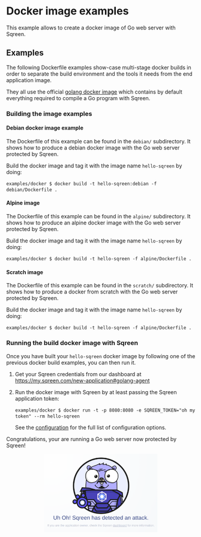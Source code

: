 # Docker image examples

This example allows to create a docker image of Go web server with Sqreen.

## Examples

The following Dockerfile examples show-case multi-stage docker builds in order
to separate the build environment and the tools it needs from the end
application image.

They all use the official [golang docker image](https://hub.docker.com/_/golang)
which contains by default everything required to compile a Go program with
Sqreen.

### Building the image examples

#### Debian docker image example

The Dockerfile of this example can be found in the `debian/` subdirectory.
It shows how to produce a debian docker image with the Go web server
protected by Sqreen.

Build the docker image and tag it with the image name `hello-sqreen` by doing:

```console
examples/docker $ docker build -t hello-sqreen:debian -f debian/Dockerfile .
```

#### Alpine image

The Dockerfile of this example can be found in the `alpine/` subdirectory.
It shows how to produce an alpine docker image with the Go web server
protected by Sqreen.

Build the docker image and tag it with the image name `hello-sqreen` by doing:

```console
examples/docker $ docker build -t hello-sqreen -f alpine/Dockerfile .
```

#### Scratch image

The Dockerfile of this example can be found in the `scratch/` subdirectory.
It shows how to produce a docker from scratch with the Go web server protected
by Sqreen.

Build the docker image and tag it with the image name `hello-sqreen` by doing:

```console
examples/docker $ docker build -t hello-sqreen -f alpine/Dockerfile .
```

### Running the build docker image with Sqreen

Once you have built your `hello-sqreen` docker image by following one of the
previous docker build examples, you can then run it.

1. Get your Sqreen credentials from our dashboard at https://my.sqreen.com/new-application#golang-agent

1. Run the docker image with Sqreen by at least passing the Sqreen application
   token:
   ```console
   examples/docker $ docker run -t -p 8080:8080 -e SQREEN_TOKEN="oh my token" --rm hello-sqreen
   ```
   See the [configuration](https://docs.sqreen.com/go/configuration/) for the
   full list of configuration options.

Congratulations, your are running a Go web server now protected by Sqreen!

<p align="center">
<img width="60%" src="../../doc/images/blocking-page-with-gopher.png" alt="Sqreen for Go" title="Sqreen for Go" />
</p>
